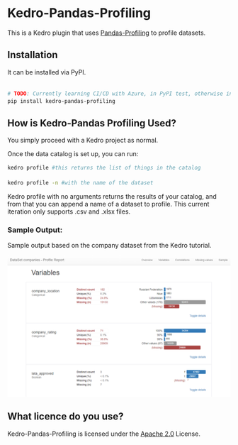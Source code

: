 # Kedro-Pandas-Profiling

This is a Kedro plugin that uses [Pandas-Profiling](https://github.com/pandas-profiling/pandas-profiling) to profile datasets.

## Installation

It can be installed via PyPI.

``` sh

# TODO: Currently learning CI/CD with Azure, in PyPI test, otherwise install directly from git
pip install kedro-pandas-profiling

```

## How is Kedro-Pandas Profiling Used?
You simply proceed with a Kedro project as normal.

Once the data catalog is set up, you can run:

``` sh
kedro profile #this returns the list of things in the catalog

kedro profile -n #with the name of the dataset
```

Kedro profile with no arguments returns the results of your catalog,
and from that you can append a name of a dataset to profile. This 
current iteration only supports .csv and .xlsx files.

### Sample Output:

Sample output based on the company dataset from the Kedro tutorial.

![Sample Output](https://github.com/BrickFrog/kedro-pandas-profiling/blob/master/samples/sample.PNG)

## What licence do you use?

Kedro-Pandas-Profiling is licensed under the [Apache 2.0](LICENSE) License.

